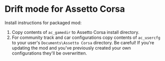 # Drift mode for Assetto Corsa

Install instructions for packaged mod:

1. Copy contents of `ac_gamedir` to Assetto Corsa install directory.
2. For community track and car configurations copy contents of `ac_usercfg` to your user's `Documents\Assetto Corsa` directory.
    Be careful! If you're updating the mod and you've previously created your own configurations they'll be overwritten.
